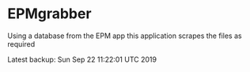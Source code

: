 # EPMgrabber
Using a database from the EPM app this application scrapes the files as required


Latest backup: Sun Sep 22 11:22:01 UTC 2019
